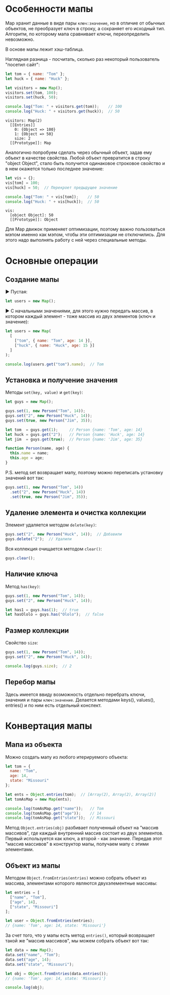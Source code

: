 # Особенности мапы

Map хранит данные в виде пары `ключ:значение`, но в отличие от обычных объектов, не преобразует ключ в строку, а сохраняет его исходный тип. Алгоритм, по которому мапа сравнивает ключи, переопределить невозможно.

В основе мапы лежит хэш-таблица.

Наглядная разница - посчитать, сколько раз некоторый пользователь "посетил сайт":

```javascript
let tom = { name: "Tom" };
let huck = { name: "Huck" };

let visitors = new Map();
visitors.set(tom, 100);
visitors.set(huck, 50);

console.log("Tom: " + visitors.get(tom));    // 100
console.log("Huck: " + visitors.get(huck));  // 50
```

```
visitors: Map(2)
  [[Entries]]
    0: {Object => 100}
    1: {Object => 50}
    size: 2
  [[Prototype]]: Map
```

Аналогично попробуем сделать через обычный объект, задав ему объект в качестве свойства. Любой объект превратится в строку "object Object", стало быть получится одинаковое строковое свойство и в нем окажется только последнее значение:

```javascript
let vis = {};
vis[tom] = 100;
vis[huck] = 50;  // Перекроет предыдущее значение

console.log("Tom: " + vis[tom]);    // 50
console.log("Huck: " + vis[huck]);  // 50
```

```
vis: 
  [object Object]: 50
  [[Prototype]]: Object
```

Для Map движок применяет оптимизации, поэтому важно пользоваться мэпом именно как мэпом, чтобы эти оптимизации не отключились. Для этого надо выполнять работу с ней через специальные методы.

# Основные операции

## Создание мапы

► Пустая:

```javascript
let users = new Map();
```

► С начальными значениями, для этого нужно передать массив, в котором каждый элемент - тоже массив из двух элементов (ключ и значение):

```javascript
let users = new Map(
  [
    ["tom", { name: "Tom", age: 14 }],
    ["huck", { name: "Huck", age: 15 }]
  ]
);

console.log(users.get("tom").name);  // Tom
```

## Установка и получение значения

Методы `set(key, value)` и `get(key)`:

```javascript
let guys = new Map();

guys.set(1, new Person("Tom", 14));
guys.set("2", new Person("Huck", 14));
guys.set(true, new Person("Jim", 35));

let tom  = guys.get(1);     // Person {name: 'Tom', age: 14}
let huck = guys.get("2");   // Person {name: 'Huck', age: 14}
let jim  = guys.get(true);  // Person {name: 'Jim', age: 35}

function Person(name, age) {
  this.name = name;
  this.age = age;
}
```

P.S. метод set возвращает мапу, поэтому можно переписать установку значений вот так:

```javascript
guys.set(1, new Person("Tom", 14))
  .set("2", new Person("Huck", 14))
  .set(true, new Person("Jim", 35));
```

## Удаление элемента и очистка коллекции

Элемент удаляется методом `delete(key)`:

```javascript
guys.set("2", new Person("Huck", 14));  // Добавили
guys.delete("2");  // Удалили
```

Вся коллекция очищается методом `clear()`:

```javascript
guys.clear();
```

## Наличие ключа

Метод `has(key)`:

```javascript
guys.set(1, new Person("Tom", 14));
guys.set("2", new Person("Huck", 14));

let has1 = guys.has(1);  // true
let hasOlolo = guys.has("Ololo");  // false
```

## Размер коллекции

Свойство `size`:

```javascript
guys.set(1, new Person("Tom", 14));
guys.set("2", new Person("Huck", 14));

console.log(guys.size);  // 2
```

## Перебор мапы

Здесь имеется ввиду возможность отдельно перебрать ключи, значения и пары `ключ:значение`. Делается методами keys(), values(), entries() и по ним есть отдельный конспект.

# Конвертация мапы

## Мапа из объекта

Можно создать мапу из любого итерируемого объекта:

```javascript
let tom = {
  name: "Tom",
  age: 14,
  state: "Missouri"
};

let ents = Object.entries(tom);  // [Array(2), Array(2), Array(2)]
let tomAsMap = new Map(ents);

console.log(tomAsMap.get("name"));   // Tom
console.log(tomAsMap.get("age"));    // 14
console.log(tomAsMap.get("state"));  // Missouri
```

Метод `Object.entries(obj)` разбивает полученный объект на "массив массивов", где каждый внутренний массив состоит из двух элементов. Первый используется как ключ, а второй - как значение. Передав этот "массив массивов" в конструктор мапы, получаем мапу с этими элементами.

## Объект из мапы

Методом `Object.fromEntries(entries)` можно собрать объект из массива, элементами которого являются двухэлементные массивы:

```javascript
let entries = [
  ["name", "Tom"],
  ["age", 14],
  ["state", "Missouri"]
];

let user = Object.fromEntries(entries);
// {name: 'Tom', age: 14, state: 'Missouri'}
```

За счет того, что у мапы есть метод `entries()`, который возвращает такой же "массив массивов", мы можем собрать объект вот так:

```javascript
let data = new Map();
data.set("name", "Tom");
data.set("age", 14);
data.set("state", "Missouri");

let obj = Object.fromEntries(data.entries());
// {name: 'Tom', age: 14, state: 'Missouri'}

console.log(obj);
```


